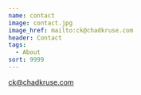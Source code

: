 ```yaml
---
name: contact
image: contact.jpg
image_href: mailto:ck@chadkruse.com
header: Contact
tags:
  - About
sort: 9999
---
```

[ck@chadkruse.com](mailto:ck@chadkruse.com)
